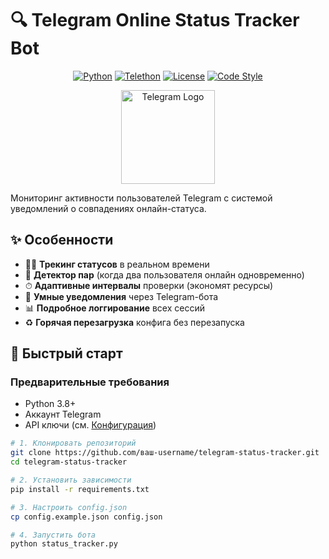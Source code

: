 # 🔍 Telegram Online Status Tracker Bot

<div align="center">
  
[![Python](https://img.shields.io/badge/Python-3.8+-3776AB?logo=python&logoColor=white)](https://python.org)
[![Telethon](https://img.shields.io/badge/Telethon-1.28+-0088CC?logo=telegram)](https://docs.telethon.dev)
[![License](https://img.shields.io/badge/License-MIT-blue.svg)](LICENSE)
[![Code Style](https://img.shields.io/badge/code%20style-black-000000.svg)](https://github.com/psf/black)

</div>

<p align="center">
  <img src="https://camo.githubusercontent.com/2f2b0c82cb9dc05f15a7b3724637a4862a98f06ad90260c6577fa873571475e6/68747470733a2f2f646f776e6c6f61642e6c6f676f2e77696e652f6c6f676f2f54656c656772616d5f28736f667477617265292f54656c656772616d5f28736f667477617265292d4c6f676f2e77696e652e706e67" width="150" alt="Telegram Logo">
</p>

Мониторинг активности пользователей Telegram с системой уведомлений о совпадениях онлайн-статуса.

## ✨ Особенности

- 🕵️‍♂️ **Трекинг статусов** в реальном времени
- 👥 **Детектор пар** (когда два пользователя онлайн одновременно)
- ⏱ **Адаптивные интервалы** проверки (экономят ресурсы)
- 📨 **Умные уведомления** через Telegram-бота
- 📊 **Подробное логгирование** всех сессий
- ♻️ **Горячая перезагрузка** конфига без перезапуска

## 🚀 Быстрый старт

### Предварительные требования
- Python 3.8+
- Аккаунт Telegram
- API ключи (см. [Конфигурация](#%EF%B8%8F-конфигурация))

```bash
# 1. Клонировать репозиторий
git clone https://github.com/ваш-username/telegram-status-tracker.git
cd telegram-status-tracker

# 2. Установить зависимости
pip install -r requirements.txt

# 3. Настроить config.json
cp config.example.json config.json

# 4. Запустить бота
python status_tracker.py
